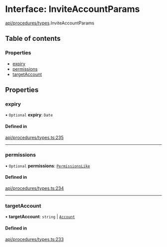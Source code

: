 # Interface: InviteAccountParams

[api/procedures/types](../wiki/api.procedures.types).InviteAccountParams

## Table of contents

### Properties

- [expiry](../wiki/api.procedures.types.InviteAccountParams#expiry)
- [permissions](../wiki/api.procedures.types.InviteAccountParams#permissions)
- [targetAccount](../wiki/api.procedures.types.InviteAccountParams#targetaccount)

## Properties

### expiry

• `Optional` **expiry**: `Date`

#### Defined in

[api/procedures/types.ts:235](https://github.com/PolymeshAssociation/polymesh-sdk/blob/46129005/src/api/procedures/types.ts#L235)

___

### permissions

• `Optional` **permissions**: [`PermissionsLike`](../wiki/types#permissionslike)

#### Defined in

[api/procedures/types.ts:234](https://github.com/PolymeshAssociation/polymesh-sdk/blob/46129005/src/api/procedures/types.ts#L234)

___

### targetAccount

• **targetAccount**: `string` \| [`Account`](../wiki/api.entities.Account.Account)

#### Defined in

[api/procedures/types.ts:233](https://github.com/PolymeshAssociation/polymesh-sdk/blob/46129005/src/api/procedures/types.ts#L233)
